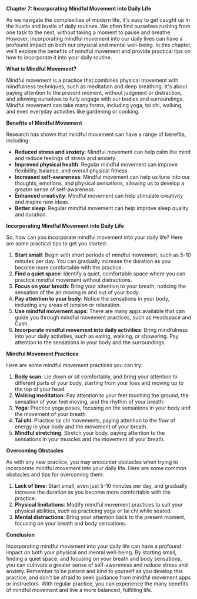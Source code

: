 <p><strong>Chapter 7: Incorporating Mindful Movement into Daily Life</strong></p>

<p>As we navigate the complexities of modern life, it's easy to get caught up in the hustle and bustle of daily routines. We often find ourselves rushing from one task to the next, without taking a moment to pause and breathe. However, incorporating mindful movement into our daily lives can have a profound impact on both our physical and mental well-being. In this chapter, we'll explore the benefits of mindful movement and provide practical tips on how to incorporate it into your daily routine.</p>

<p><strong>What is Mindful Movement?</strong></p>

<p>Mindful movement is a practice that combines physical movement with mindfulness techniques, such as meditation and deep breathing. It's about paying attention to the present moment, without judgment or distraction, and allowing ourselves to fully engage with our bodies and surroundings. Mindful movement can take many forms, including yoga, tai chi, walking, and even everyday activities like gardening or cooking.</p>

<p><strong>Benefits of Mindful Movement</strong></p>

<p>Research has shown that mindful movement can have a range of benefits, including:</p>

<ul>
<li><strong>Reduced stress and anxiety</strong>: Mindful movement can help calm the mind and reduce feelings of stress and anxiety.</li>
<li><strong>Improved physical health</strong>: Regular mindful movement can improve flexibility, balance, and overall physical fitness.</li>
<li><strong>Increased self-awareness</strong>: Mindful movement can help us tune into our thoughts, emotions, and physical sensations, allowing us to develop a greater sense of self-awareness.</li>
<li><strong>Enhanced creativity</strong>: Mindful movement can help stimulate creativity and inspire new ideas.</li>
<li><strong>Better sleep</strong>: Regular mindful movement can help improve sleep quality and duration.</li>
</ul>

<p><strong>Incorporating Mindful Movement into Daily Life</strong></p>

<p>So, how can you incorporate mindful movement into your daily life? Here are some practical tips to get you started:</p>

<ol>
<li><strong>Start small</strong>: Begin with short periods of mindful movement, such as 5-10 minutes per day. You can gradually increase the duration as you become more comfortable with the practice.</li>
<li><strong>Find a quiet space</strong>: Identify a quiet, comfortable space where you can practice mindful movement without distractions.</li>
<li><strong>Focus on your breath</strong>: Bring your attention to your breath, noticing the sensation of the air moving in and out of your body.</li>
<li><strong>Pay attention to your body</strong>: Notice the sensations in your body, including any areas of tension or relaxation.</li>
<li><strong>Use mindful movement apps</strong>: There are many apps available that can guide you through mindful movement practices, such as Headspace and Calm.</li>
<li><strong>Incorporate mindful movement into daily activities</strong>: Bring mindfulness into your daily activities, such as eating, walking, or showering. Pay attention to the sensations in your body and the surroundings.</li>
</ol>

<p><strong>Mindful Movement Practices</strong></p>

<p>Here are some mindful movement practices you can try:</p>

<ol>
<li><strong>Body scan</strong>: Lie down or sit comfortably, and bring your attention to different parts of your body, starting from your toes and moving up to the top of your head.</li>
<li><strong>Walking meditation</strong>: Pay attention to your feet touching the ground, the sensation of your feet moving, and the rhythm of your breath.</li>
<li><strong>Yoga</strong>: Practice yoga poses, focusing on the sensations in your body and the movement of your breath.</li>
<li><strong>Tai chi</strong>: Practice tai chi movements, paying attention to the flow of energy in your body and the movement of your breath.</li>
<li><strong>Mindful stretching</strong>: Stretch your body, paying attention to the sensations in your muscles and the movement of your breath.</li>
</ol>

<p><strong>Overcoming Obstacles</strong></p>

<p>As with any new practice, you may encounter obstacles when trying to incorporate mindful movement into your daily life. Here are some common obstacles and tips for overcoming them:</p>

<ol>
<li><strong>Lack of time</strong>: Start small, even just 5-10 minutes per day, and gradually increase the duration as you become more comfortable with the practice.</li>
<li><strong>Physical limitations</strong>: Modify mindful movement practices to suit your physical abilities, such as practicing yoga or tai chi while seated.</li>
<li><strong>Mental distractions</strong>: Bring your attention back to the present moment, focusing on your breath and body sensations.</li>
</ol>

<p><strong>Conclusion</strong></p>

<p>Incorporating mindful movement into your daily life can have a profound impact on both your physical and mental well-being. By starting small, finding a quiet space, and focusing on your breath and body sensations, you can cultivate a greater sense of self-awareness and reduce stress and anxiety. Remember to be patient and kind to yourself as you develop this practice, and don't be afraid to seek guidance from mindful movement apps or instructors. With regular practice, you can experience the many benefits of mindful movement and live a more balanced, fulfilling life.</p>
